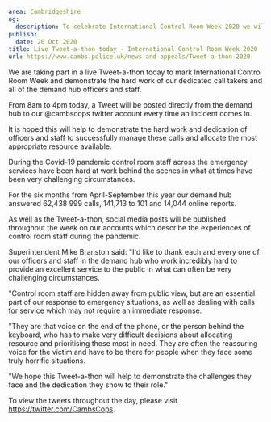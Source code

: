 ```yaml
area: Cambridgeshire
og:
  description: To celebrate International Control Room Week 2020 we will be tweeting every time an incident comes in to the demand hub
publish:
  date: 20 Oct 2020
title: Live Tweet-a-thon today - International Control Room Week 2020
url: https://www.cambs.police.uk/news-and-appeals/Tweet-a-thon-2020
```

We are taking part in a live Tweet-a-thon today to mark International Control Room Week and demonstrate the hard work of our dedicated call takers and all of the demand hub officers and staff.

From 8am to 4pm today, a Tweet will be posted directly from the demand hub to our @cambscops twitter account every time an incident comes in.

It is hoped this will help to demonstrate the hard work and dedication of officers and staff to successfully manage these calls and allocate the most appropriate resource available.

During the Covid-19 pandemic control room staff across the emergency services have been hard at work behind the scenes in what at times have been very challenging circumstances.

For the six months from April-September this year our demand hub answered 62,438 999 calls, 141,713 to 101 and 14,044 online reports.

As well as the Tweet-a-thon, social media posts will be published throughout the week on our accounts which describe the experiences of control room staff during the pandemic.

Superintendent Mike Branston said: "I'd like to thank each and every one of our officers and staff in the demand hub who work incredibly hard to provide an excellent service to the public in what can often be very challenging circumstances.

"Control room staff are hidden away from public view, but are an essential part of our response to emergency situations, as well as dealing with calls for service which may not require an immediate response.

"They are that voice on the end of the phone, or the person behind the keyboard, who has to make very difficult decisions about allocating resource and prioritising those most in need. They are often the reassuring voice for the victim and have to be there for people when they face some truly horrific situations.

"We hope this Tweet-a-thon will help to demonstrate the challenges they face and the dedication they show to their role."

To view the tweets throughout the day, please visit https://twitter.com/CambsCops.
